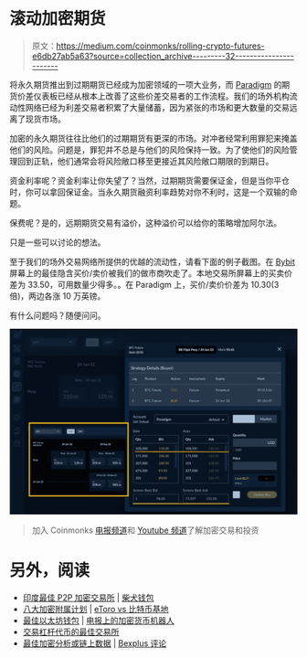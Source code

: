 # 滚动加密期货

> 原文：<https://medium.com/coinmonks/rolling-crypto-futures-e6db27ab5a63?source=collection_archive---------32----------------------->

将永久期货推出到过期期货已经成为加密领域的一项大业务，而 [Paradigm](https://www.linkedin.com/feed/#) 的期货价差仪表板已经从根本上改善了这些价差交易者的工作流程。我们的场外机构流动性网络已经为利差交易者积累了大量储蓄，因为紧张的市场和更大数量的交易远离了现货市场。

加密的永久期货往往比他们的过期期货有更深的市场。对冲者经常利用罪犯来掩盖他们的风险。问题是，罪犯并不总是与他们的风险保持一致。为了使他们的风险管理回到正轨，他们通常会将风险敞口移至更接近其风险敞口期限的到期日。

资金利率呢？资金利率让你失望了？当然，过期期货需要保证金，但是当你平仓时，你可以拿回保证金。当永久期货融资利率趋势对你不利时，这是一个双输的命题。

保费呢？是的，远期期货交易有溢价，这种溢价可以给你的策略增加阿尔法。

只是一些可以讨论的想法。

至于我们的场外交易网络所提供的优越的流动性，请看下面的例子截图。在 [Bybit](https://www.linkedin.com/feed/#) 屏幕上的最佳隐含买价/卖价被我们的做市商吹走了。本地交易所屏幕上的买卖价差为 33.50，可用数量少得多。。在 Paradigm 上，买价/卖价价差为 10.30(3 倍)，两边各涨 10 万英镑。

有什么问题吗？随便问问。

![](img/1b99f5f7c8ff5810510295c1ef552aa2.png)

> 加入 Coinmonks [电报频道](https://t.me/coincodecap)和 [Youtube 频道](https://www.youtube.com/c/coinmonks/videos)了解加密交易和投资

# 另外，阅读

*   [印度最佳 P2P 加密交易所](https://coincodecap.com/p2p-crypto-exchanges-in-india) | [柴犬钱包](https://coincodecap.com/baby-shiba-inu-wallets)
*   [八大加密附属计划](https://coincodecap.com/crypto-affiliate-programs) | [eToro vs 比特币基地](https://coincodecap.com/etoro-vs-coinbase)
*   [最佳以太坊钱包](https://coincodecap.com/best-ethereum-wallets) | [电报上的加密货币机器人](https://coincodecap.com/telegram-crypto-bots)
*   [交易杠杆代币的最佳交易所](https://coincodecap.com/leveraged-token-exchanges)
*   [最佳加密分析或链上数据](https://coincodecap.com/blockchain-analytics) | [Bexplus 评论](https://coincodecap.com/bexplus-review)